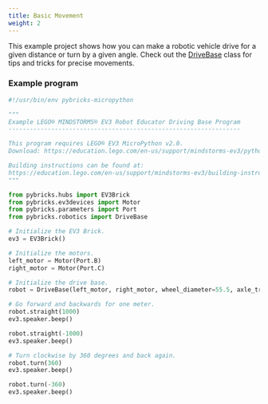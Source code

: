 ```yaml
---
title: Basic Movement
weight: 2
---
```

This example project shows how you can make a robotic vehicle drive for a given distance or turn by a given angle. Check out the [DriveBase](https://pybricks.com/ev3-micropython/robotics.html#pybricks.robotics.DriveBase) class for tips and tricks for precise movements.

### Example program

```python
#!/usr/bin/env pybricks-micropython

"""
Example LEGO® MINDSTORMS® EV3 Robot Educator Driving Base Program
-----------------------------------------------------------------

This program requires LEGO® EV3 MicroPython v2.0.
Download: https://education.lego.com/en-us/support/mindstorms-ev3/python-for-ev3

Building instructions can be found at:
https://education.lego.com/en-us/support/mindstorms-ev3/building-instructions#robot
"""

from pybricks.hubs import EV3Brick
from pybricks.ev3devices import Motor
from pybricks.parameters import Port
from pybricks.robotics import DriveBase

# Initialize the EV3 Brick.
ev3 = EV3Brick()

# Initialize the motors.
left_motor = Motor(Port.B)
right_motor = Motor(Port.C)

# Initialize the drive base.
robot = DriveBase(left_motor, right_motor, wheel_diameter=55.5, axle_track=104)

# Go forward and backwards for one meter.
robot.straight(1000)
ev3.speaker.beep()

robot.straight(-1000)
ev3.speaker.beep()

# Turn clockwise by 360 degrees and back again.
robot.turn(360)
ev3.speaker.beep()

robot.turn(-360)
ev3.speaker.beep()
```
